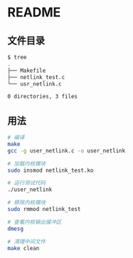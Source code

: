 # README

## 文件目录

```bash
$ tree
.
├── Makefile
├── netlink_test.c
└── usr_netlink.c

0 directories, 3 files
```


## 用法

```bash
# 编译
make
gcc -g user_netlink.c -o user_netlink

# 加载内核模块
sudo insmod netlink_test.ko

# 运行测试代码
./user_netlink

# 移除内核模块
sudo rmmod netlink_test

# 查看内核输出缓冲区
dmesg

# 清理中间文件
make clean
```
